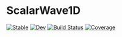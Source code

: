 # ScalarWave1D

[![Stable](https://img.shields.io/badge/docs-stable-blue.svg)](https://svretina.github.io/ScalarWave1D.jl/stable/)
[![Dev](https://img.shields.io/badge/docs-dev-blue.svg)](https://svretina.github.io/ScalarWave1D.jl/dev/)
[![Build Status](https://github.com/svretina/ScalarWave1D.jl/actions/workflows/CI.yml/badge.svg?branch=master)](https://github.com/svretina/ScalarWave1D.jl/actions/workflows/CI.yml?query=branch%3Amaster)
[![Coverage](https://codecov.io/gh/svretina/ScalarWave1D.jl/branch/master/graph/badge.svg)](https://codecov.io/gh/svretina/ScalarWave1D.jl)
